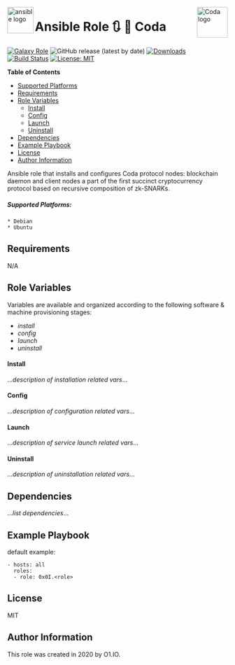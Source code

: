 <p><img src="https://code.benco.io/icon-collection/logos/ansible.svg" alt="ansible logo" title="ansible" align="left" height="60" /></p>
<p><img src="https://i.ibb.co/xm8Mkr9/coda-logo.png" alt="Coda logo" title="coda" align="right" height="70" /></p>

Ansible Role :arrows_clockwise: :link: Coda
=========
[![Galaxy Role](https://img.shields.io/ansible/role/48230.svg)](https://galaxy.ansible.com/0x0I/coda)
![GitHub release (latest by date)](https://img.shields.io/github/v/release/0x0I/ansible-role-coda?color=yellow)
[![Downloads](https://img.shields.io/ansible/role/d/48230.svg?color=lightgrey)](https://galaxy.ansible.com/0x0I/coda)
[![Build Status](https://travis-ci.org/0x0I/ansible-role-coda.svg?branch=master)](https://travis-ci.org/0x0I/ansible-role-coda)
[![License: MIT](https://img.shields.io/badge/License-MIT-blueviolet.svg)](https://opensource.org/licenses/MIT)

**Table of Contents**
  - [Supported Platforms](#supported-platforms)
  - [Requirements](#requirements)
  - [Role Variables](#role-variables)
      - [Install](#install)
      - [Config](#config)
      - [Launch](#launch)
      - [Uninstall](#uninstall)
  - [Dependencies](#dependencies)
  - [Example Playbook](#example-playbook)
  - [License](#license)
  - [Author Information](#author-information)

Ansible role that installs and configures Coda protocol nodes: blockchain daemon and client nodes a part of the first succinct cryptocurrency protocol based on recursive composition of zk-SNARKs.

##### Supported Platforms:
```
* Debian
* Ubuntu
```

Requirements
------------

N/A

Role Variables
--------------
Variables are available and organized according to the following software & machine provisioning stages:
* _install_
* _config_
* _launch_
* _uninstall_

#### Install

...*description of installation related vars*...

#### Config

...*description of configuration related vars*...

#### Launch

...*description of service launch related vars*...

#### Uninstall

...*description of uninstallation related vars*...

Dependencies
------------

...*list dependencies*...

Example Playbook
----------------
default example:
```
- hosts: all
  roles:
  - role: 0x0I.<role>
```

License
-------

MIT

Author Information
------------------

This role was created in 2020 by O1.IO.
